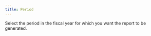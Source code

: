 ```yaml
---
title: Period
---
```



Select the period in the fiscal year for which you want the report to  be generated.

